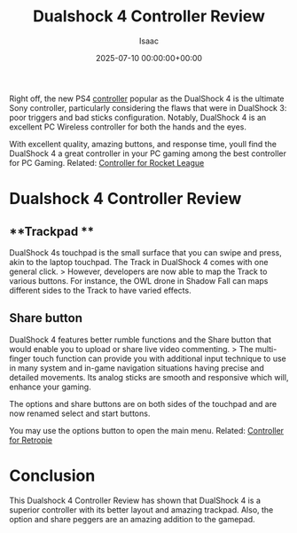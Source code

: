 ﻿---
title: Dualshock 4 Controller Review
description: Right off, the new PS4 controller popular as the DualShock 4 is the ultimate Sony controller, particularly considering the flaws that were in DualShock 3 poor...
slug: /dualshock-4-controller-review/
date: 2025-07-10 00:00:00+00:00
lastmod: 2025-07-10 00:00:00+03:00
author: Isaac
categories:
- Controllers
tags:
- controllers
- dualshock
- controller
layout: post
---

Right off, the new PS4 [controller](https://pestpolicy.com/best-controller-for-retropie/) popular as the DualShock 4 is the ultimate Sony controller, particularly considering the flaws that were in DualShock 3: poor triggers and bad sticks configuration. Notably, DualShock 4 is an excellent PC Wireless controller for both the hands and the eyes.

With excellent quality, amazing buttons, and response time, youll find the DualShock 4 a great controller in your PC gaming among the best controller for PC Gaming. Related: [Controller for Rocket League](https://pestpolicy.com/best-controller-for-rocket-league/)

# Dualshock 4 Controller Review

##  **Trackpad **

DualShock 4s touchpad is the small surface that you can swipe and press, akin to the laptop touchpad. The Track in DualShock 4 comes with one general click. > However, developers are now able to map the Track to various buttons. For instance, the OWL drone in Shadow Fall can maps different sides to the Track to have varied effects.

##  Share button

DualShock 4 features better rumble functions and the Share button that would enable you to upload or share live video commenting. > The multi-finger touch function can provide you with additional input technique to use in many system and in-game navigation situations having precise and detailed movements. Its analog sticks are smooth and responsive which will, enhance your gaming.

The options and share buttons are on both sides of the touchpad and are now renamed select and start buttons.

You may use the options button to open the main menu. Related: [Controller for Retropie](https://pestpolicy.com/best-controller-for-retropie/)

# Conclusion

This Dualshock 4 Controller Review has shown that DualShock 4 is a superior controller with its better layout and amazing trackpad. Also, the option and share peggers are an amazing addition to the gamepad.

